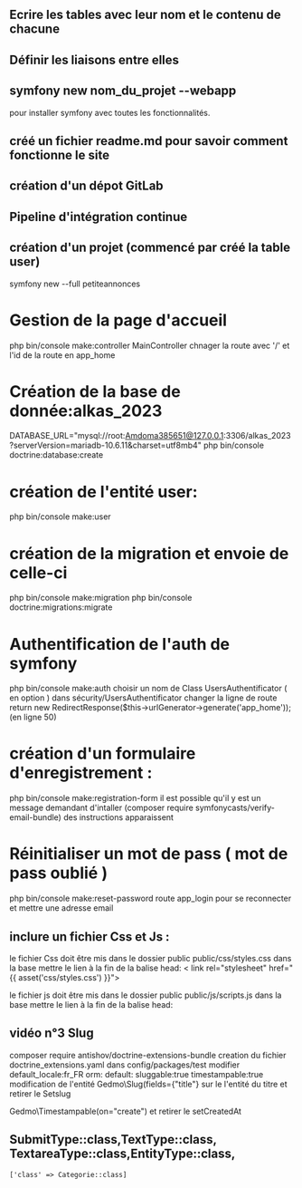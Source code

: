 ## Ecrire les tables avec leur nom et le contenu de chacune
## Définir les liaisons entre elles
## symfony new nom_du_projet --webapp
pour installer symfony avec toutes les fonctionnalités.
## créé un fichier readme.md pour savoir comment fonctionne le site
## création d'un dépot GitLab
## Pipeline d'intégration continue

## création d'un projet (commencé par créé la table user)
symfony new --full petiteannonces
# Gestion de la page d'accueil
php bin/console make:controller MainController
chnager la route avec '/' et l'id de la route en app_home
# Création de la base de donnée:alkas_2023
DATABASE_URL="mysql://root:Amdoma385651@127.0.0.1:3306/alkas_2023?serverVersion=mariadb-10.6.11&charset=utf8mb4"
php bin/console doctrine:database:create 
# création de l'entité user:
php bin/console make:user
# création de la migration et envoie de celle-ci
php bin/console make:migration
php bin/console doctrine:migrations:migrate
# Authentification de l'auth de symfony
php bin/console make:auth
choisir un nom de Class UsersAuthentificator ( en option )
dans sécurity/UsersAuthentificator changer la ligne de route
return new RedirectResponse($this->urlGenerator->generate('app_home'));(en ligne 50)
# création d'un formulaire d'enregistrement :
php bin/console make:registration-form
il est possible qu'il y est un message demandant d'intaller
(composer require symfonycasts/verify-email-bundle)
des instructions apparaissent
# Réinitialiser un mot de pass ( mot de pass oublié )
php bin/console make:reset-password
route app_login pour se reconnecter et mettre une adresse email

## inclure un fichier Css et Js :
le fichier Css doit être mis dans le dossier public
public/css/styles.css
dans la base mettre le lien à la fin de la balise head:
< link rel="stylesheet" href="{{ asset('css/styles.css') }}">

le fichier js doit être mis dans le dossier public
public/js/scripts.js
dans la base mettre le lien à la fin de la balise head:
<script src="{{ asset('js/scripts.js') }}"></script>

## vidéo n°3 Slug
composer require antishov/doctrine-extensions-bundle
creation du fichier doctrine_extensions.yaml dans config/packages/test
modifier default_locale:fr_FR
orm:
    default:
        sluggable:true
        timestampable:true
modification de l'entité
Gedmo\Slug(fields={"title"} sur le l'entité du titre
et retirer le Setslug

Gedmo\Timestampable(on="create")
et retirer le setCreatedAt
## SubmitType::class,TextType::class, TextareaType::class,EntityType::class,
    ['class' => Categorie::class]






